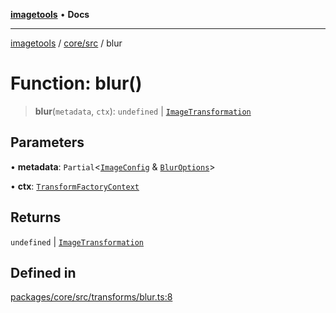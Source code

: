 [**imagetools**](../../../README.md) • **Docs**

***

[imagetools](../../../modules.md) / [core/src](../README.md) / blur

# Function: blur()

> **blur**(`metadata`, `ctx`): `undefined` \| [`ImageTransformation`](../type-aliases/ImageTransformation.md)

## Parameters

• **metadata**: `Partial`\<[`ImageConfig`](../type-aliases/ImageConfig.md) & [`BlurOptions`](../interfaces/BlurOptions.md)\>

• **ctx**: [`TransformFactoryContext`](../interfaces/TransformFactoryContext.md)

## Returns

`undefined` \| [`ImageTransformation`](../type-aliases/ImageTransformation.md)

## Defined in

[packages/core/src/transforms/blur.ts:8](https://github.com/JonasKruckenberg/imagetools/blob/b6421598cd4879d5c28755c1d558f8b5955cc5a1/packages/core/src/transforms/blur.ts#L8)
